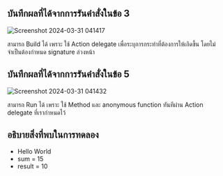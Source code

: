 ## บันทึกผลที่ได้จากการรันคำสั่งในข้อ 3

![Screenshot 2024-03-31 041417](https://github.com/ironmanwin1/03376836-OOP-2566-Lab-15/assets/144198724/f24a3eb2-1563-4f65-8670-02541604ff48)


สามารถ Build ได้ เพราะ ใช้ Action delegate เพื่อระบุการกระทำที่ต้องการให้เกิดขึ้น โดยไม่จำเป็นต้องกำหนด signature ล่วงหน้า

## บันทึกผลที่ได้จากการรันคำสั่งในข้อ 5

![Screenshot 2024-03-31 041432](https://github.com/ironmanwin1/03376836-OOP-2566-Lab-15/assets/144198724/30106422-588e-40f6-bad7-27dfb99b5a49)


สามารถ Run ได้ เพราะ ใช้ Method และ anonymous function ทันทีผ่าน Action delegate ที่เรากำหนดไว้
## อธิบายสิ่งที่พบในการทดลอง

- Hello World
- sum = 15
- result = 10
